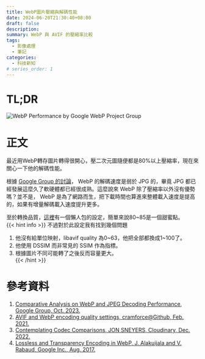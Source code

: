 ```yaml
---
title: WebP圖片壓縮與解碼性能
date: 2024-06-20T21:30:40+08:00
draft: false
description: 
summary: WebP 與 AVIF 的壓縮率比較
tags:
  - 影像處理
  - 筆記
categories:
  - 科技新知
# series_order: 1
---
```


# TL;DR

![WebP Performance by Google WebP Project Group](https://cdn.zsl0621.cc/2025/blog/webp-performance---2025-05-09T12-01-03.png)

# 正文

最近用WebP轉存圖片轉得很開心，壓二次元圖隨便都是80%以上壓縮率，現在來關心一下他的解碼性能。

根據 [Google Group 的討論](https://groups.google.com/a/webmproject.org/g/webp-discuss/c/hn3LwO6_bS0)， WebP 的解碼速度是弱於 JPG 的，畢竟 JPG 都已經發展這麼久了軟硬體都已經很成熟。這麼說來 WebP 除了壓縮率以外沒有優勢嗎？並不是， WebP 是為了網路而生，把下載時間也算進來整體載入速度是提高的，如果有增量解碼載入速度提升更多。

至於轉換品質，[這裡](https://www.industrialempathy.com/posts/avif-webp-quality-settings/)有一個懶人包的設定，簡單來說80~85是一個甜蜜點。  
{{< hint info >}}
不過對於此設定我有找到幾個問題

1. 他沒有給單位映射，libavif quality 為0\~63，他把全部都換成1\~100了。  
2. 他使用 DSSIM 而非常見的 SSIM 作為指標。  
3. 根據圖片不同可能轉了之後反而容量更大。  
{{< /hint >}}

# 參考資料

1. [Comparative Analysis on WebP and JPEG Decoding Performance, Google Group, Oct. 2023.](https://groups.google.com/a/webmproject.org/g/webp-discuss/c/hn3LwO6_bS0)
2. [AVIF and WebP encoding quality settings, cramforce@Github, Feb. 2021.](https://www.industrialempathy.com/posts/avif-webp-quality-settings/)
3. [Contemplating Codec Comparisons, JON SNEYERS, Cloudinary, Dec. 2022.](https://cloudinary.com/blog/contemplating-codec-comparisons)
4. [Lossless and Transparency Encoding in WebP, J. Alakuijala and V. Rabaud, Google Inc., Aug. 2017.](https://developers.google.com/speed/webp/docs/webp_lossless_alpha_study)
